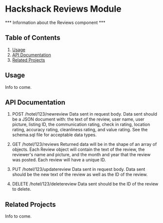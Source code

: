 # Hackshack Reviews Module

*** Information about the Reviews component ***

## Table of Contents

1. [Usage](#Usage)
1. [API Documentation](#API)
1. [Related Projects](#related)

## Usage

Info to come.

## API Documentation

1. POST /hotel/123/newreview
Data sent in request body. Data sent should be a JSON document with:  the text of the review, user name, user picture, listing ID, the communication rating, check in rating, location rating, accuracy rating, cleanliness rating, and value rating. See the schema.sql file for acceptable data types.

1. GET /hotel/123/reviews
Returned data will be in the shape of an array of objects. Each Review object will contain the text of the review, the reviewer's name and picture, and the month and year that the review was posted. Each review will have a unique ID.

1. PUT /hotel/123/updatereview
Data sent in request body. Data sent should be the new text of the review as well as the ID of the review.

1. DELETE /hotel/123/deletereview
Data sent should be the ID of the review to delete.

## Related Projects

Info to come.
